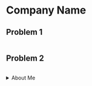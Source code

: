 # Company Name

## Problem 1

```cpp
```

## Problem 2

```cpp
```

<details>
<summary>About Me</summary>

- Full Stack Web Developer
- Competitive Programmer

<p align="left"> <img src="https://komarev.com/ghpvc/?username=kiranpalsingh1806&label=Views&color=blue&style=plastic" alt="kiranpalsingh" /> </p>

</details>